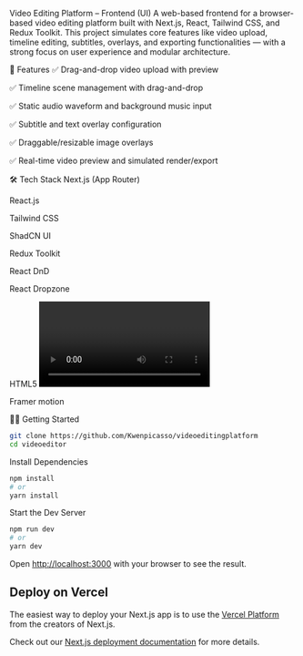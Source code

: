 Video Editing Platform – Frontend (UI)
A web-based frontend for a browser-based video editing platform built with Next.js, React, Tailwind CSS, and Redux Toolkit. This project simulates core features like video upload, timeline editing, subtitles, overlays, and exporting functionalities — with a strong focus on user experience and modular architecture.

🚀 Features
✅ Drag-and-drop video upload with preview

✅ Timeline scene management with drag-and-drop

✅ Static audio waveform and background music input

✅ Subtitle and text overlay configuration

✅ Draggable/resizable image overlays

✅ Real-time video preview and simulated render/export

🛠 Tech Stack
Next.js (App Router)

React.js

Tailwind CSS

ShadCN UI

Redux Toolkit

React DnD

React Dropzone

HTML5 <video> 

Framer motion

🧑‍💻 Getting Started

```bash
git clone https://github.com/Kwenpicasso/videoeditingplatform
cd videoeditor
```
 Install Dependencies

```bash
npm install
# or
yarn install
```
  Start the Dev Server

```bash
npm run dev
# or
yarn dev
```
Open [http://localhost:3000](http://localhost:3000) with your browser to see the result.


## Deploy on Vercel

The easiest way to deploy your Next.js app is to use the [Vercel Platform](https://vercel.com/new?utm_medium=default-template&filter=next.js&utm_source=create-next-app&utm_campaign=create-next-app-readme) from the creators of Next.js.

Check out our [Next.js deployment documentation](https://nextjs.org/docs/app/building-your-application/deploying) for more details.
